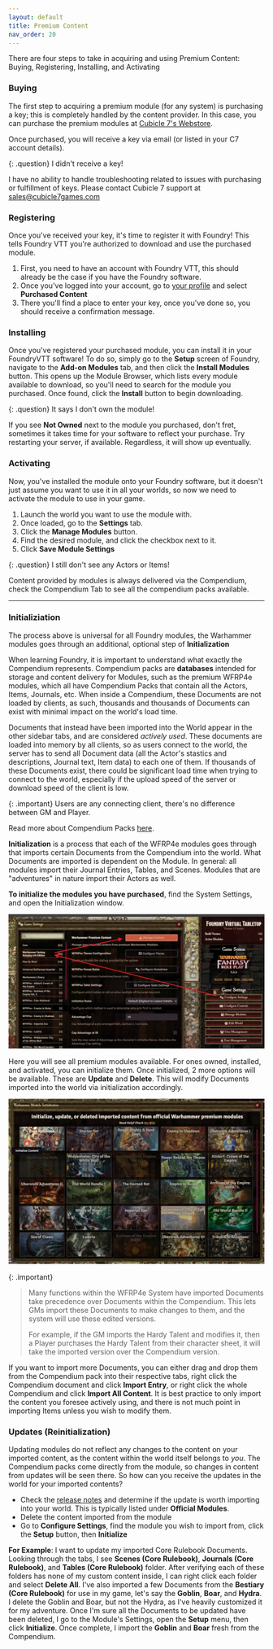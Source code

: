 ```yaml
---
layout: default
title: Premium Content
nav_order: 20
---
```


There are four steps to take in acquiring and using Premium Content: Buying, Registering, Installing, and Activating

### Buying

The first step to acquiring a premium module (for any system) is purchasing a key; this is completely handled by the content provider. In this case, you can purchase the premium modules at [Cubicle 7's Webstore](https://cubicle7games.com/foundry-vtt-virtual-tabletop-games).

Once purchased, you will receive a key via email (or listed in your C7 account details).

{: .question}
I didn't receive a key!

I have no ability to handle troubleshooting related to issues with purchasing or fulfillment of keys. Please contact Cubicle 7 support at [sales@cubicle7games.com](sales@cubicle7games.com)

### Registering

Once you've received your key, it's time to register it with Foundry! This tells Foundry VTT you're authorized to download and use the purchased module. 

1. First, you need to have an account with Foundry VTT, this should already be the case if you have the Foundry software. 
2. Once you've logged into your account, go to [your profile](https://www.foundryvtt.com/me) and select **Purchased Content**
3. There you'll find a place to enter your key, once you've done so, you should receive a confirmation message.

### Installing

Once you've registered your purchased module, you can install it in your FoundryVTT software! To do so, simply go to the **Setup** screen of Foundry, navigate to the **<i class="fas fa-plug tab-icon"></i> Add-on Modules** tab, and then click the **<i class="fas fa-download"></i> Install Modules** button. This opens up the Module Browser, which lists every module available to download, so you'll need to search for the module you purchased. Once found, click the **<i class="fas fa-download"></i> Install** button to begin downloading.

{: .question}
It says I don't own the module! 

If you see **<i class="fas fa-lock"></i> Not Owned** next to the module you purchased, don't fret, sometimes it takes time for your software to reflect your purchase. Try restarting your server, if available. Regardless, it will show up eventually.

### Activating

Now, you've installed the module onto your Foundry software, but it doesn't just assume you want to use it in all your worlds, so now we need to activate the module to use in your game. 

1. Launch the world you want to use the module with.
2. Once loaded, go to the **<i class="fas fa-cogs"> </i> Settings** tab.
3. Click the **Manage Modules** button. 
4. Find the desired module, and click the checkbox next to it.
5. Click **Save Module Settings**

{: .question}
I still don't see any Actors or Items!

Content provided by modules is always delivered via the Compendium, check the <i class="fas fa-atlas"></i> Compendium Tab to see all the compendium packs available.

---

### Initializiation 

The process above is universal for all Foundry modules, the Warhammer modules goes through an additional, optional step of **Initialization**

When learning Foundry, it is important to understand what exactly the Compendium represents. Compendium packs are **databases** intended for storage and content delivery for Modules, such as the premium WFRP4e modules, which all have Compendium Packs that contain all the Actors, Items, Journals, etc. When inside a Compendium, these Documents are not loaded by clients, as such, thousands and thousands of Documents can exist with minimal impact on the world's load time. 

Documents that instead have been imported into the World appear in the other sidebar tabs, and are considered *actively used*. These documents are loaded into memory by all clients, so as users connect to the world, the server has to send all Document data (all the Actor's stastics and descriptions, Journal text, Item data) to each one of them. If thousands of these Documents exist, there could be significant load time when trying to connect to the world, especially if the upload speed of the server or download speed of the client is low. 

{: .important}
Users are any connecting client, there's no difference between GM and Player.

Read more about Compendium Packs [here](https://foundryvtt.com/article/compendium/).

**Initialization** is a process that each of the WFRP4e modules goes through that imports certain Documents from the Compendium into the world. What Documents are imported is dependent on the Module. In general: all modules import their Journal Entries, Tables, and Scenes. Modules that are "adventures" in nature import their Actors as well. 

<strong>To initialize the modules you have purchased</strong>, find the System Settings, and open the Initialization window. 

![Initialization](../assets/premium-content1.webp)

Here you will see all premium modules available. For ones owned, installed, and activated, you can initialize them. Once initialized, 2 more options will be available. These are **Update** and **Delete**. This will modify Documents imported into the world via initialization accordingly. 

![Initialization](../assets/premium-content2.webp)

{: .important}
> Many functions within the WFRP4e System have imported Documents take precedence over Documents within the Compendium. This lets GMs import these Documents to make changes to them, and the system will use these edited versions. 
> 
> For example, if the GM imports the Hardy Talent and modifies it, then a Player purchases the Hardy Talent from their character sheet, it will take the imported version over the Compendium version. 

If you want to import more Documents, you can either drag and drop them from the Compendium pack into their respective tabs, right click the Compendium document and click **<i class="fas fa-download fa-fw"></i> Import Entry**, or right click the whole Compendium and click **<i class="fas fa-download fa-fw"></i> Import All Content**. It is best practice to only import the content you foresee actively using, and there is not much point in importing Items unless you wish to modify them. 

### Updates (Reinitialization)
Updating modules do not reflect any changes to the content on your imported content, as the content within the world itself belongs to *you*. The Compendium packs come directly from the module, so changes in content from updates will be seen there. So how can you receive the updates in the world for your imported contents?

- Check the [release notes](https://github.com/moo-man/WFRP4e-FoundryVTT/releases) and determine if the update is worth importing into your world. This is typically listed under **Official Modules**.
- Delete the content imported from the module
- Go to **Configure Settings**, find the module you wish to import from, click the **Setup** button, then **Initialize**

**For Example**: I want to update my imported Core Rulebook Documents. Looking through the tabs, I see **Scenes (Core Rulebook)**, **Journals (Core Rulebook)**, and **Tables (Core Rulebook)** folder. After verifying each of these folders has none of my custom content inside, I can right click each folder and select <strong><i class="fas fa-dumpster fa-fw"></i> Delete All</strong>. I've also imported a few Documents from the <strong>Bestiary (Core Rulebook)</strong> for use in my game, let's say the **Goblin**, **Boar**, and **Hydra**. I delete the Goblin and Boar, but not the Hydra, as I've heavily customized it for my adventure. Once I'm sure all the Documents to be updated have been deleted, I go to the Module's Settings, open the **Setup** menu, then click **Initialize**. Once complete, I import the **Goblin** and **Boar** fresh from the Compendium.